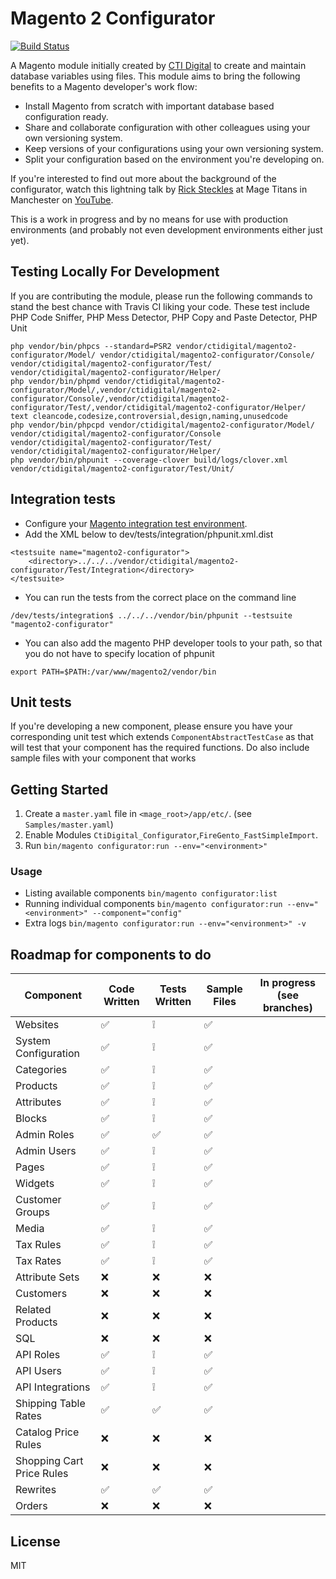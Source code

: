 # Magento 2 Configurator

[![Build Status](https://travis-ci.org/ctidigital/magento2-configurator.svg?branch=develop)](https://travis-ci.org/ctidigital/magento2-configurator)


A Magento module initially created by [CTI Digital] to create and maintain database variables using files. This module aims to bring the following benefits to a Magento developer's work flow:

  - Install Magento from scratch with important database based configuration ready.
  - Share and collaborate configuration with other colleagues using your own versioning system.
  - Keep versions of your configurations using your own versioning system.
  - Split your configuration based on the environment you're developing on.

If you're interested to find out more about the background of the configurator, watch this lightning talk by [Rick Steckles] at Mage Titans in Manchester on [YouTube].

This is a work in progress and by no means for use with production environments (and probably not even development environments either just yet).

## Testing Locally For Development
If you are contributing the module, please run the following commands to stand the best chance with Travis CI liking your code.
These test include PHP Code Sniffer, PHP Mess Detector, PHP Copy and Paste Detector, PHP Unit
```
php vendor/bin/phpcs --standard=PSR2 vendor/ctidigital/magento2-configurator/Model/ vendor/ctidigital/magento2-configurator/Console/ vendor/ctidigital/magento2-configurator/Test/ vendor/ctidigital/magento2-configurator/Helper/
php vendor/bin/phpmd vendor/ctidigital/magento2-configurator/Model/,vendor/ctidigital/magento2-configurator/Console/,vendor/ctidigital/magento2-configurator/Test/,vendor/ctidigital/magento2-configurator/Helper/ text cleancode,codesize,controversial,design,naming,unusedcode
php vendor/bin/phpcpd vendor/ctidigital/magento2-configurator/Model/ vendor/ctidigital/magento2-configurator/Console vendor/ctidigital/magento2-configurator/Test/ vendor/ctidigital/magento2-configurator/Helper/
php vendor/bin/phpunit --coverage-clover build/logs/clover.xml vendor/ctidigital/magento2-configurator/Test/Unit/
```

## Integration tests
- Configure your [Magento integration test environment](http://devdocs.magento.com/guides/v2.0/test/integration/integration_test_setup.html).
- Add the XML below to dev/tests/integration/phpunit.xml.dist

````
<testsuite name="magento2-configurator">
    <directory>../../../vendor/ctidigital/magento2-configurator/Test/Integration</directory>
</testsuite>
 ````
 
- You can run the tests from the correct place on the command line

````
/dev/tests/integration$ ../../../vendor/bin/phpunit --testsuite "magento2-configurator"
````

- You can also add the magento PHP developer tools to your path, so that you do not have to specify location of phpunit
````
export PATH=$PATH:/var/www/magento2/vendor/bin
````
## Unit tests 
If you're developing a new component, please ensure you have your corresponding unit test which extends `ComponentAbstractTestCase` as that will test that your component has the required functions.
Do also include sample files with your component that works 

## Getting Started
1. Create a `master.yaml` file in `<mage_root>/app/etc/`. (see `Samples/master.yaml`)
2. Enable Modules `CtiDigital_Configurator`,`FireGento_FastSimpleImport`.
3. Run `bin/magento configurator:run --env="<environment>"`

### Usage

* Listing available components `bin/magento configurator:list`
* Running individual components `bin/magento configurator:run --env="<environment>" --component="config"`
* Extra logs `bin/magento configurator:run --env="<environment>" -v`

## Roadmap for components to do

| Component                 | Code Written       | Tests Written      | Sample Files       | In progress (see branches) |  
|---------------------------|--------------------|--------------------|--------------------|----------------------------|  
| Websites                  | :white_check_mark: | :grey_exclamation: | :white_check_mark: |                            |  
| System Configuration      | :white_check_mark: | :grey_exclamation: | :white_check_mark: |                            |  
| Categories                | :white_check_mark: | :grey_exclamation: | :white_check_mark: |                            |  
| Products                  | :white_check_mark: | :grey_exclamation: | :white_check_mark: |                            |  
| Attributes                | :white_check_mark: | :grey_exclamation: | :white_check_mark: |                            |  
| Blocks                    | :white_check_mark: | :grey_exclamation: | :white_check_mark: |                            |  
| Admin Roles               | :white_check_mark: | :white_check_mark: | :white_check_mark: |                            |  
| Admin Users               | :white_check_mark: | :grey_exclamation: | :white_check_mark: |                            |  
| Pages                     | :white_check_mark: | :grey_exclamation: | :white_check_mark: |                            |  
| Widgets                   | :white_check_mark: | :grey_exclamation: | :white_check_mark: |                            |  
| Customer Groups           | :white_check_mark: | :grey_exclamation: | :white_check_mark: |                            |  
| Media                     | :white_check_mark: | :grey_exclamation: | :white_check_mark: |                            |  
| Tax Rules                 | :white_check_mark: | :grey_exclamation: | :white_check_mark: |                            |  
| Tax Rates                 | :white_check_mark: | :grey_exclamation: | :white_check_mark: |                            |  
| Attribute Sets            | :x:                | :x:                | :x:                |                            |  
| Customers                 | :x:                | :x:                | :x:                |                            |  
| Related Products          | :x:                | :x:                | :x:                |                            |  
| SQL                       | :x:                | :x:                | :x:                |                            |  
| API Roles                 | :white_check_mark: | :grey_exclamation: | :white_check_mark: |                            |  
| API Users                 | :white_check_mark: | :grey_exclamation: | :white_check_mark: |                            |  
| API Integrations          | :white_check_mark: | :grey_exclamation: | :white_check_mark: |                            |  
| Shipping Table Rates      | :white_check_mark: | :white_check_mark: | :white_check_mark: |                            |  
| Catalog Price Rules       | :x:                | :x:                | :x:                |                            |  
| Shopping Cart Price Rules | :x:                | :x:                | :x:                |                            |  
| Rewrites                  | :white_check_mark: | :white_check_mark: | :white_check_mark: |                            |  
| Orders                    | :x:                | :x:                | :x:                |                            |  

License
----

MIT


[CTI Digital]:http://www.ctidigital.com/
[YouTube]:https://www.youtube.com/watch?v=u9zHaX8G5_0
[Rick Steckles]:https://twitter.com/rick_steckles

